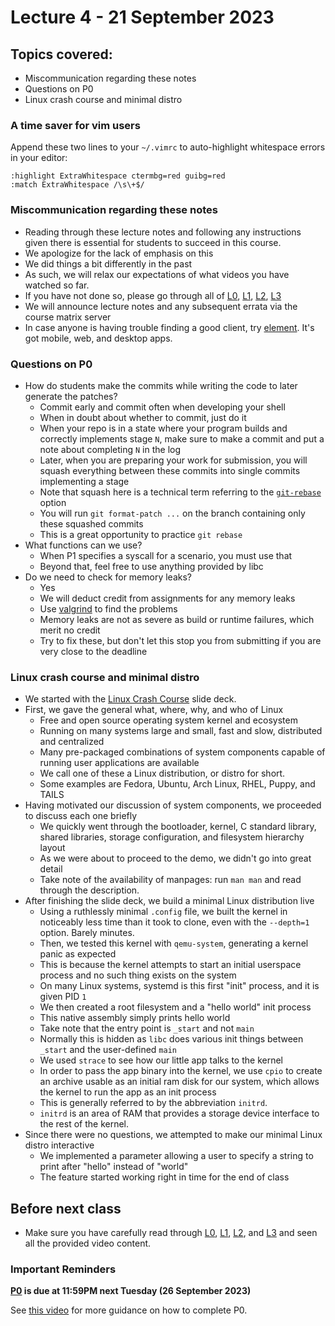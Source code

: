 # Lecture 4 - 21 September 2023

## Topics covered:

* Miscommunication regarding these notes
* Questions on P0
* Linux crash course and minimal distro

### A time saver for vim users

Append these two lines to your `~/.vimrc` to auto-highlight whitespace errors in your editor:

```
:highlight ExtraWhitespace ctermbg=red guibg=red
:match ExtraWhitespace /\s\+$/
```

### Miscommunication regarding these notes

* Reading through these lecture notes and following any instructions given there is essential for students to succeed in this course.
* We apologize for the lack of emphasis on this
* We did things a bit differently in the past
* As such, we will relax our expectations of what videos you have watched so far.
* If you have not done so, please go through all of [L0](L00.md), [L1](L01.md), [L2](L02.md), [L3](L03.md)
* We will announce lecture notes and any subsequent errata via the course matrix server
* In case anyone is having trouble finding a good client, try [element](https://element.io/). It's got mobile, web, and desktop apps.

### Questions on P0

* How do students make the commits while writing the code to later generate the patches?
	* Commit early and commit often when developing your shell
	* When in doubt about whether to commit, just do it
	* When your repo is in a state where your program builds and correctly implements stage `N`, make sure to make a commit and put a note about completing `N` in the log
	* Later, when you are preparing your work for submission, you will squash everything between these commits into single commits implementing a stage
	* Note that squash here is a technical term referring to the [`git-rebase`](https://git-scm.com/docs/git-rebase) option
	* You will run `git format-patch ...` on the branch containing only these squashed commits
	* This is a great opportunity to practice `git rebase` 
* What functions can we use?
	* When P1 specifies a syscall for a scenario, you must use that
	* Beyond that, feel free to use anything provided by libc
* Do we need to check for memory leaks?
	* Yes
	* We will deduct credit from assignments for any memory leaks
	* Use [valgrind](https://valgrind.org/) to find the problems
	* Memory leaks are not as severe as build or runtime failures, which merit no credit
	* Try to fix these, but don't let this stop you from submitting if you are very close to the deadline

### Linux crash course and minimal distro

* We started with the [Linux Crash Course](/slides/linux_crash_course.html) slide deck.
* First, we gave the general what, where, why, and who of Linux
	* Free and open source operating system kernel and ecosystem
	* Running on many systems large and small, fast and slow, distributed and centralized
	* Many pre-packaged combinations of system components capable of running user applications are available
	* We call one of these a Linux distribution, or distro for short.
	* Some examples are Fedora, Ubuntu, Arch Linux, RHEL, Puppy, and TAILS
* Having motivated our discussion of system components, we proceeded to discuss each one briefly
	* We quickly went through the bootloader, kernel, C standard library, shared libraries, storage configuration, and filesystem hierarchy layout
	* As we were about to proceed to the demo, we didn't go into great detail
	* Take note of the availability of manpages: run `man man` and read through the description.
* After finishing the slide deck, we build a minimal Linux distribution live
	* Using a ruthlessly minimal `.config` file, we built the kernel in noticeably less time than it took to clone, even with the `--depth=1` option. Barely minutes.
	* Then, we tested this kernel with `qemu-system`, generating a kernel panic as expected
	* This is because the kernel attempts to start an initial userspace process and no such thing exists on the system
	* On many Linux systems, systemd is this first "init" process, and it is given PID `1`
	* We then created a root filesystem and a "hello world" init process
	* This native assembly simply prints hello world
	* Take note that the entry point is `_start` and not `main`
	* Normally this is hidden as `libc` does various init things between `_start` and the user-defined `main`
	* We used `strace` to see how our little app talks to the kernel
	* In order to pass the app binary into the kernel, we use `cpio` to create an archive usable as an initial ram disk for our system, which allows the kernel to run the app as an init process
	* This is generally referred to by the abbreviation `initrd`. 
	* `initrd` is an area of RAM that provides a storage device interface to the rest of the kernel.
* Since there were no questions, we attempted to make our minimal Linux distro interactive
	* We implemented a parameter allowing a user to specify a string to print after "hello" instead of "world"
	* The feature started working right in time for the end of class

## Before next class

* Make sure you have carefully read through [L0](L00.md), [L1](L01.md), [L2](L02.md), and [L3](L03.md) and seen all the provided video content. 

### Important Reminders

**[P0](../assignments/P0.md) is due at 11:59PM next Tuesday (26 September 2023)**

See [this video](https://www.youtube.com/watch?v=JqljsuVaUIU) for more guidance on how to complete P0.
